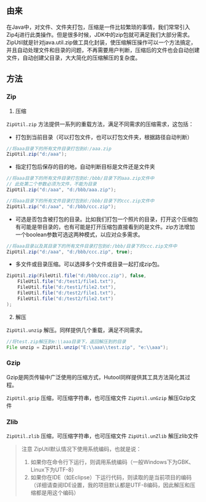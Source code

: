 ## 由来

在Java中，对文件、文件夹打包，压缩是一件比较繁琐的事情，我们常常引入Zip4j进行此类操作。但是很多时候，JDK中的zip包就可满足我们大部分需求。ZipUtil就是针对java.util.zip做工具化封装，使压缩解压操作可以一个方法搞定，并且自动处理文件和目录的问题，不再需要用户判断，压缩后的文件也会自动创建文件，自动创建父目录，大大简化的压缩解压的复杂度。

## 方法

### Zip

1. 压缩

`ZipUtil.zip` 方法提供一系列的重载方法，满足不同需求的压缩需求，这包括：

- 打包到当前目录（可以打包文件，也可以打包文件夹，根据路径自动判断）

```java
//将aaa目录下的所有文件目录打包到d:/aaa.zip
ZipUtil.zip("d:/aaa");
```

- 指定打包后保存的目的地，自动判断目标是文件还是文件夹

```java
//将aaa目录下的所有文件目录打包到d:/bbb/目录下的aaa.zip文件中
// 此处第二个参数必须为文件，不能为目录
ZipUtil.zip("d:/aaa", "d:/bbb/aaa.zip");

//将aaa目录下的所有文件目录打包到d:/bbb/目录下的ccc.zip文件中
ZipUtil.zip("d:/aaa", "d:/bbb/ccc.zip");
```

- 可选是否包含被打包的目录。比如我们打包一个照片的目录，打开这个压缩包有可能是带目录的，也有可能是打开压缩包直接看到的是文件。zip方法增加一个boolean参数可选这两种模式，以应对众多需求。

```java
//将aaa目录以及其目录下的所有文件目录打包到d:/bbb/目录下的ccc.zip文件中
ZipUtil.zip("d:/aaa", "d:/bbb/ccc.zip", true);
```

- 多文件或目录压缩。可以选择多个文件或目录一起打成zip包。

```java
ZipUtil.zip(FileUtil.file("d:/bbb/ccc.zip"), false, 
    FileUtil.file("d:/test1/file1.txt"),
    FileUtil.file("d:/test1/file2.txt"),
    FileUtil.file("d:/test2/file1.txt"),
    FileUtil.file("d:/test2/file2.txt")
);
```

2. 解压

`ZipUtil.unzip` 解压。同样提供几个重载，满足不同需求。

```java
//将test.zip解压到e:\\aaa目录下，返回解压到的目录
File unzip = ZipUtil.unzip("E:\\aaa\\test.zip", "e:\\aaa");
```

### Gzip

Gzip是网页传输中广泛使用的压缩方式，Hutool同样提供其工具方法简化其过程。

`ZipUtil.gzip` 压缩，可压缩字符串，也可压缩文件
`ZipUtil.unGzip` 解压Gzip文件

### Zlib

`ZipUtil.zlib` 压缩，可压缩字符串，也可压缩文件
`ZipUtil.unZlib` 解压zlib文件

> 注意
> ZipUtil默认情况下使用系统编码，也就是说：
> 1. 如果你在命令行下运行，则调用系统编码（一般Windows下为GBK、Linux下为UTF-8）
> 2. 如果你在IDE（如Eclipse）下运行代码，则读取的是当前项目的编码（详细请查阅IDE设置，我的项目默认都是UTF-8编码，因此解压和压缩都是用这个编码）